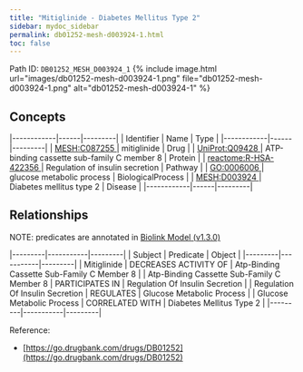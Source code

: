 ```yaml
---
title: "Mitiglinide - Diabetes Mellitus Type 2"
sidebar: mydoc_sidebar
permalink: db01252-mesh-d003924-1.html
toc: false 
---
```



Path ID: `DB01252_MESH_D003924_1`
{% include image.html url="images/db01252-mesh-d003924-1.png" file="db01252-mesh-d003924-1.png" alt="db01252-mesh-d003924-1" %}

## Concepts

|------------|------|---------|
| Identifier | Name | Type    |
|------------|------|---------|
| <a href="https://identifiers.org/MESH:C087255">MESH:C087255 </a> | mitiglinide | Drug |
| <a href="https://identifiers.org/UniProt:Q09428">UniProt:Q09428 </a> | ATP-binding cassette sub-family C member 8 | Protein |
| <a href="https://identifiers.org/reactome:R-HSA-422356">reactome:R-HSA-422356 </a> | Regulation of insulin secretion | Pathway |
| <a href="https://identifiers.org/GO:0006006">GO:0006006 </a> | glucose metabolic process | BiologicalProcess |
| <a href="https://identifiers.org/MESH:D003924">MESH:D003924 </a> | Diabetes mellitus type 2 | Disease |
|------------|------|---------|

## Relationships


NOTE: predicates are annotated in <a href="https://github.com/biolink/biolink-model/releases/tag/v1.3.0">Biolink Model (v1.3.0)</a>

|---------|-----------|---------|
| Subject | Predicate | Object  |
|---------|-----------|---------|
| Mitiglinide | DECREASES ACTIVITY OF | Atp-Binding Cassette Sub-Family C Member 8 |
| Atp-Binding Cassette Sub-Family C Member 8 | PARTICIPATES IN | Regulation Of Insulin Secretion |
| Regulation Of Insulin Secretion | REGULATES | Glucose Metabolic Process |
| Glucose Metabolic Process | CORRELATED WITH | Diabetes Mellitus Type 2 |
|---------|-----------|---------|

Reference: 
  - [https://go.drugbank.com/drugs/DB01252](https://go.drugbank.com/drugs/DB01252)
